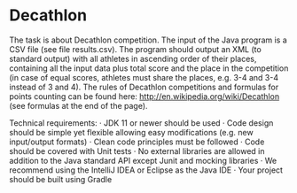 # Decathlon

The task is about Decathlon competition. The input of the Java program is a CSV file (see file results.csv). The program should output an XML (to standard output) with all athletes in ascending order of their places, containing all the input data plus total score and the place in the competition (in case of equal scores, athletes must share the places, e.g. 3-4 and 3-4 instead of 3 and 4).
The rules of Decathlon competitions and formulas for points counting can be found here: http://en.wikipedia.org/wiki/Decathlon (see formulas at the end of the page).

Technical requirements:
· JDK 11 or newer should be used
· Code design should be simple yet flexible allowing easy modifications (e.g. new input/output formats)
· Clean code principles must be followed
· Code should be covered with Unit tests
· No external libraries are allowed in addition to the Java standard API except Junit and mocking libraries
· We recommend using the IntelliJ IDEA or Eclipse as the Java IDE
· Your project should be built using Gradle

